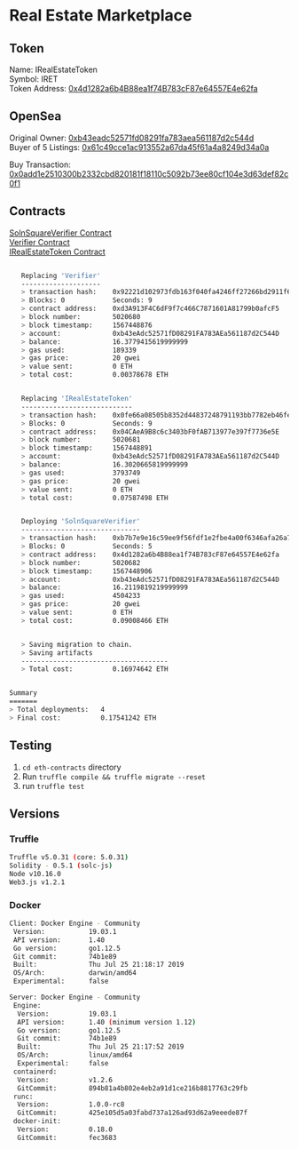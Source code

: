 # Real Estate Marketplace

## Token

Name: IRealEstateToken<br>
Symbol: IRET<br>
Token Address: [0x4d1282a6b4B88ea1f74B783cF87e64557E4e62fa](https://rinkeby.etherscan.io/token/0x4d1282a6b4B88ea1f74B783cF87e64557E4e62fa)


## OpenSea

Original Owner: [0xb43eadc52571fd08291fa783aea561187d2c544d](https://rinkeby.opensea.io/accounts/0xb43eadc52571fd08291fa783aea561187d2c544d)<br>
Buyer of 5 Listings: [0x61c49cce1ac913552a67da45f61a4a8249d34a0a](https://rinkeby.opensea.io/accounts/0x61c49cce1ac913552a67da45f61a4a8249d34a0a)<br>

Buy Transaction: [0x0add1e2510300b2332cbd820181f18110c5092b73ee80cf104e3d63def82c0f1](https://rinkeby.etherscan.io/tx/0x0add1e2510300b2332cbd820181f18110c5092b73ee80cf104e3d63def82c0f1)


## Contracts

[SolnSquareVerifier Contract](https://rinkeby.etherscan.io/address/0x4d1282a6b4B88ea1f74B783cF87e64557E4e62fa)<br>
[Verifier Contract](https://rinkeby.etherscan.io/address/0xd3A913F4C6dF9f7c466C7871601A81799b0afcF5)<br>
[IRealEstateToken Contract](https://rinkeby.etherscan.io/address/0x04CAeA9B8c6c3403bF0fAB713977e397f7736e5E)


```bash

   Replacing 'Verifier'
   --------------------
   > transaction hash:    0x92221d102973fdb163f040fa4246ff27266bd2911f6a091ffee37d9427e00d28
   > Blocks: 0            Seconds: 9
   > contract address:    0xd3A913F4C6dF9f7c466C7871601A81799b0afcF5
   > block number:        5020680
   > block timestamp:     1567448876
   > account:             0xb43eAdc52571fD08291FA783AEa561187d2C544D
   > balance:             16.3779415619999999
   > gas used:            189339
   > gas price:           20 gwei
   > value sent:          0 ETH
   > total cost:          0.00378678 ETH


   Replacing 'IRealEstateToken'
   ----------------------------
   > transaction hash:    0x0fe66a08505b8352d44837248791193bb7782eb46fe36449b84b1cae4672ea6f
   > Blocks: 0            Seconds: 9
   > contract address:    0x04CAeA9B8c6c3403bF0fAB713977e397f7736e5E
   > block number:        5020681
   > block timestamp:     1567448891
   > account:             0xb43eAdc52571fD08291FA783AEa561187d2C544D
   > balance:             16.3020665819999999
   > gas used:            3793749
   > gas price:           20 gwei
   > value sent:          0 ETH
   > total cost:          0.07587498 ETH


   Deploying 'SolnSquareVerifier'
   ------------------------------
   > transaction hash:    0xb7b7e9e16c59ee9f56fdf1e2fbe4a00f6346afa26a75de53654d4c386e8f2058
   > Blocks: 0            Seconds: 5
   > contract address:    0x4d1282a6b4B88ea1f74B783cF87e64557E4e62fa
   > block number:        5020682
   > block timestamp:     1567448906
   > account:             0xb43eAdc52571fD08291FA783AEa561187d2C544D
   > balance:             16.2119819219999999
   > gas used:            4504233
   > gas price:           20 gwei
   > value sent:          0 ETH
   > total cost:          0.09008466 ETH


   > Saving migration to chain.
   > Saving artifacts
   -------------------------------------
   > Total cost:          0.16974642 ETH


Summary
=======
> Total deployments:   4
> Final cost:          0.17541242 ETH


```

## Testing

1. `cd eth-contracts` directory
1. Run `truffle compile && truffle migrate --reset`
1. run `truffle test`


## Versions

### Truffle

```bash
Truffle v5.0.31 (core: 5.0.31)
Solidity - 0.5.1 (solc-js)
Node v10.16.0
Web3.js v1.2.1
```

### Docker

```bash
Client: Docker Engine - Community
 Version:           19.03.1
 API version:       1.40
 Go version:        go1.12.5
 Git commit:        74b1e89
 Built:             Thu Jul 25 21:18:17 2019
 OS/Arch:           darwin/amd64
 Experimental:      false

Server: Docker Engine - Community
 Engine:
  Version:          19.03.1
  API version:      1.40 (minimum version 1.12)
  Go version:       go1.12.5
  Git commit:       74b1e89
  Built:            Thu Jul 25 21:17:52 2019
  OS/Arch:          linux/amd64
  Experimental:     false
 containerd:
  Version:          v1.2.6
  GitCommit:        894b81a4b802e4eb2a91d1ce216b8817763c29fb
 runc:
  Version:          1.0.0-rc8
  GitCommit:        425e105d5a03fabd737a126ad93d62a9eeede87f
 docker-init:
  Version:          0.18.0
  GitCommit:        fec3683
  ```
  
